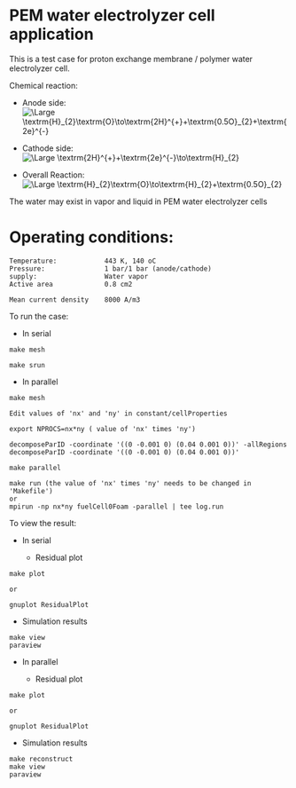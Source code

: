# __PEM water electrolyzer cell application__

This is a test case for proton exchange membrane / polymer water electrolyzer cell.

Chemical reaction:

- Anode side:
  <img src="https://latex.codecogs.com/svg.latex?\Large&space;\textrm{H}_{2}\textrm{O}\to\textrm{2H}^{+}+\textrm{0.5O}_{2}+\textrm{2e}^{-}" title="\Large \textrm{H}_{2}\textrm{O}\to\textrm{2H}^{+}+\textrm{0.5O}_{2}+\textrm{2e}^{-}" />

- Cathode side:
  <img src="https://latex.codecogs.com/svg.latex?\Large&space;\textrm{2H}^{+}+\textrm{2e}^{-}\to\textrm{H}_{2}" title="\Large \textrm{2H}^{+}+\textrm{2e}^{-}\to\textrm{H}_{2}" />

- Overall Reaction:
  <img src="https://latex.codecogs.com/svg.latex?\Large&space;\textrm{H}_{2}\textrm{O}\to\textrm{H}_{2}+\textrm{0.5O}_{2}" title="\Large \textrm{H}_{2}\textrm{O}\to\textrm{H}_{2}+\textrm{0.5O}_{2}" />

The water may exist in vapor and liquid in PEM water electrolyzer cells

# Operating conditions:

```none
Temperature:            443 K, 140 oC
Pressure:               1 bar/1 bar (anode/cathode)
supply:                 Water vapor
Active area             0.8 cm2

Mean current density    8000 A/m3
```

To run the case:

- In serial

```
make mesh

make srun
```

- In parallel


```
make mesh

Edit values of 'nx' and 'ny' in constant/cellProperties

export NPROCS=nx*ny ( value of 'nx' times 'ny')

decomposeParID -coordinate '((0 -0.001 0) (0.04 0.001 0))' -allRegions
decomposeParID -coordinate '((0 -0.001 0) (0.04 0.001 0))'

make parallel

make run (the value of 'nx' times 'ny' needs to be changed in 'Makefile')
or
mpirun -np nx*ny fuelCell0Foam -parallel | tee log.run
```

To view the result:

- In serial

  - Residual plot
```
make plot

or

gnuplot ResidualPlot
```
  - Simulation results
```
make view
paraview
```

- In parallel

  - Residual plot
```
make plot

or

gnuplot ResidualPlot
```
  - Simulation results
```
make reconstruct
make view
paraview
```
